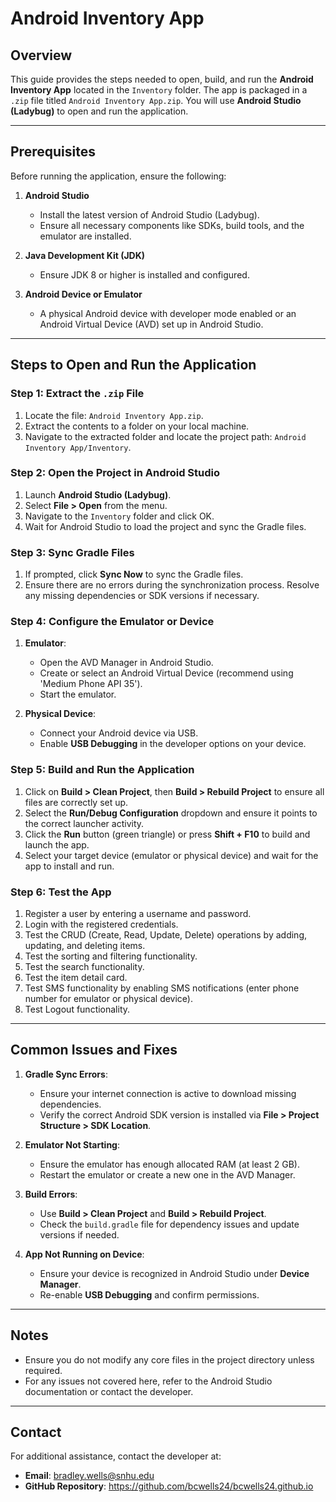 # Android Inventory App

## Overview
This guide provides the steps needed to open, build, and run the **Android Inventory App** located 
in the `Inventory` folder. The app is packaged in a `.zip` file titled `Android Inventory App.zip`. 
You will use **Android Studio (Ladybug)** to open and run the application.

---

## Prerequisites
Before running the application, ensure the following:

1. **Android Studio**
    - Install the latest version of Android Studio (Ladybug).
    - Ensure all necessary components like SDKs, build tools, and the emulator are installed.

2. **Java Development Kit (JDK)**
    - Ensure JDK 8 or higher is installed and configured.

3. **Android Device or Emulator**
    - A physical Android device with developer mode enabled or an Android Virtual Device (AVD) set up in Android Studio.

---

## Steps to Open and Run the Application

### Step 1: Extract the `.zip` File
1. Locate the file: `Android Inventory App.zip`.
2. Extract the contents to a folder on your local machine.
3. Navigate to the extracted folder and locate the project path:
   `Android Inventory App/Inventory`.

### Step 2: Open the Project in Android Studio
1. Launch **Android Studio (Ladybug)**.
2. Select **File > Open** from the menu.
3. Navigate to the `Inventory` folder and click OK.
4. Wait for Android Studio to load the project and sync the Gradle files.

### Step 3: Sync Gradle Files
1. If prompted, click **Sync Now** to sync the Gradle files.
2. Ensure there are no errors during the synchronization process. Resolve any missing dependencies or SDK versions if necessary.

### Step 4: Configure the Emulator or Device
1. **Emulator**:
    - Open the AVD Manager in Android Studio.
    - Create or select an Android Virtual Device (recommend using 'Medium Phone API 35').
    - Start the emulator.

2. **Physical Device**:
    - Connect your Android device via USB.
    - Enable **USB Debugging** in the developer options on your device.

### Step 5: Build and Run the Application
1. Click on **Build > Clean Project**, then **Build > Rebuild Project** to ensure all files are correctly set up.
2. Select the **Run/Debug Configuration** dropdown and ensure it points to the correct launcher activity.
3. Click the **Run** button (green triangle) or press **Shift + F10** to build and launch the app.
4. Select your target device (emulator or physical device) and wait for the app to install and run.

### Step 6: Test the App
1. Register a user by entering a username and password.
2. Login with the registered credentials.
3. Test the CRUD (Create, Read, Update, Delete) operations by adding, updating, and deleting items.
4. Test the sorting and filtering functionality.
5. Test the search functionality.
6. Test the item detail card.
7. Test SMS functionality by enabling SMS notifications (enter phone number for emulator or physical device).
8. Test Logout functionality.

---

## Common Issues and Fixes

1. **Gradle Sync Errors**:
    - Ensure your internet connection is active to download missing dependencies.
    - Verify the correct Android SDK version is installed via **File > Project Structure > SDK Location**.

2. **Emulator Not Starting**:
    - Ensure the emulator has enough allocated RAM (at least 2 GB).
    - Restart the emulator or create a new one in the AVD Manager.

3. **Build Errors**:
    - Use **Build > Clean Project** and **Build > Rebuild Project**.
    - Check the `build.gradle` file for dependency issues and update versions if needed.

4. **App Not Running on Device**:
    - Ensure your device is recognized in Android Studio under **Device Manager**.
    - Re-enable **USB Debugging** and confirm permissions.

---

## Notes
- Ensure you do not modify any core files in the project directory unless required.
- For any issues not covered here, refer to the Android Studio documentation or contact the developer.

---

## Contact
For additional assistance, contact the developer at:
- **Email**: bradley.wells@snhu.edu
- **GitHub Repository**: https://github.com/bcwells24/bcwells24.github.io

